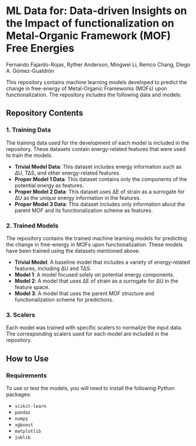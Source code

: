 # ML Data for: Data-driven Insights on the Impact of functionalization on Metal-Organic Framework (MOF) Free Energies
Fernando Fajardo-Rojas, Ryther Anderson, Mingwei Li, Remco Chang, Diego A. Gómez-Gualdrón

This repository contains machine learning models developed to predict the change in free-energy of Metal-Organic Frameworks (MOFs) upon functionalization. The repository includes the following data and models:

## Repository Contents

### 1. **Training Data**
The training data used for the development of each model is included in the repository. These datasets contain energy-related features that were used to train the models.

- **Trivial Model Data**: This dataset includes energy information such as ∆U, T∆S, and other energy-related features.
- **Proper Model 1 Data**: This dataset contains only the components of the potential energy as features.
- **Proper Model 2 Data**: This dataset uses ∆E of strain as a surrogate for ∆U as the unique energy information in the features.
- **Proper Model 3 Data**: This dataset includes only information about the parent MOF and its functionalization scheme as features.

### 2. **Trained Models**
The repository contains the trained machine learning models for predicting the change in free-energy in MOFs upon functionalization. These models have been trained using the datasets mentioned above.

- **Trivial Model**: A baseline model that includes a variety of energy-related features, including ∆U and T∆S.
- **Model 1**: A model focused solely on potential energy components.
- **Model 2**: A model that uses ∆E of strain as a surrogate for ∆U in the feature space.
- **Model 3**: A model that uses the parent MOF structure and functionalization scheme for predictions.

### 3. **Scalers**
Each model was trained with specific scalers to normalize the input data. The corresponding scalers used for each model are included in the repository.

## How to Use

### Requirements
To use or test the models, you will need to install the following Python packages:
- `scikit-learn`
- `pandas`
- `numpy`
- `xgboost`
- `matplotlib`
- `joblib`
